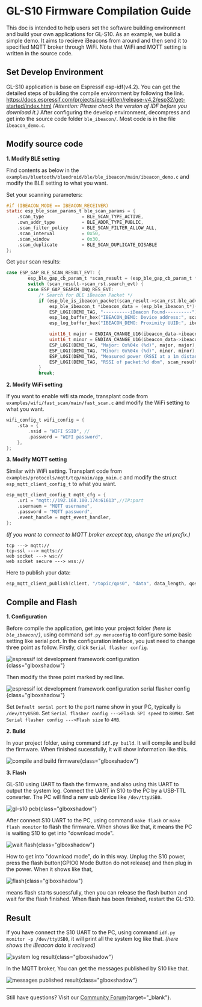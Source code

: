 # GL-S10 Firmware Compilation Guide

This doc is intended to help users set the software building environment and build your own applications for GL-S10.
 As an example, we build a simple demo. It  aims to recieve iBeacons from around and then send it to specified MQTT  broker through WiFi. Note that WiFi and MQTT setting is written in the  source code.

## Set Develop Environment

GL-S10 application is base on Espressif esp-idf(v4.2). You can get  the detailed steps of building the compile environment by following the  link. https://docs.espressif.com/projects/esp-idf/en/release-v4.2/esp32/get-started/index.html *(Attention: Please check the version of IDF before you download it.)* After configuring the develop environment, decompress and get into the source code folder `ble_ibeacon/`. Most code is in the file `ibeacon_demo.c`.

## Modify source code

**1. Modify BLE setting**

Find contents as below in the `examples/bluetooth/bluedroid/ble/ble_ibeacon/main/ibeacon_demo.c` and modify the BLE setting to what you want.

Set your scanning parameters:

```c
#if (IBEACON_MODE == IBEACON_RECEIVER)
static esp_ble_scan_params_t ble_scan_params = {
    .scan_type              = BLE_SCAN_TYPE_ACTIVE,
    .own_addr_type          = BLE_ADDR_TYPE_PUBLIC,
    .scan_filter_policy     = BLE_SCAN_FILTER_ALLOW_ALL,
    .scan_interval          = 0x50,
    .scan_window            = 0x30,
    .scan_duplicate         = BLE_SCAN_DUPLICATE_DISABLE
};
```

Get your scan results:

```c
case ESP_GAP_BLE_SCAN_RESULT_EVT: {
        esp_ble_gap_cb_param_t *scan_result = (esp_ble_gap_cb_param_t *)param;
        switch (scan_result->scan_rst.search_evt) {
        case ESP_GAP_SEARCH_INQ_RES_EVT:
            /* Search for BLE iBeacon Packet */
            if (esp_ble_is_ibeacon_packet(scan_result->scan_rst.ble_adv, scan_result->scan_rst.adv_data_len)){
                esp_ble_ibeacon_t *ibeacon_data = (esp_ble_ibeacon_t*)(scan_result->scan_rst.ble_adv);
                ESP_LOGI(DEMO_TAG, "----------iBeacon Found----------");
                esp_log_buffer_hex("IBEACON_DEMO: Device address:", scan_result->scan_rst.bda, ESP_BD_ADDR_LEN );
                esp_log_buffer_hex("IBEACON_DEMO: Proximity UUID:", ibeacon_data->ibeacon_vendor.proximity_uuid, ESP_UUID_LEN_128);

                uint16_t major = ENDIAN_CHANGE_U16(ibeacon_data->ibeacon_vendor.major);
                uint16_t minor = ENDIAN_CHANGE_U16(ibeacon_data->ibeacon_vendor.minor);
                ESP_LOGI(DEMO_TAG, "Major: 0x%04x (%d)", major, major);
                ESP_LOGI(DEMO_TAG, "Minor: 0x%04x (%d)", minor, minor);
                ESP_LOGI(DEMO_TAG, "Measured power (RSSI at a 1m distance):%d dbm", ibeacon_data->ibeacon_vendor.measured_power);
                ESP_LOGI(DEMO_TAG, "RSSI of packet:%d dbm", scan_result->scan_rst.rssi);
            }
            break;
```

**2. Modify WiFi setting**

If you want to enable wifi sta mode, transplant code from `examples/wifi/fast_scan/main/fast_scan.c` and modify the WiFi setting to what you want.

```c
wifi_config_t wifi_config = {
    .sta = {
        .ssid = "WIFI SSID", //
        .password = "WIFI password",
    },
};
```

**3. Modify MQTT setting**

Similar with WiFi setting. Transplant code from `examples/protocols/mqtt/tcp/main/app_main.c` and modify the struct `esp_mqtt_client_config_t` to what you want.

```c
esp_mqtt_client_config_t mqtt_cfg = {
    .uri = "mqtt://192.168.100.174:61613",//IP:port
    .usernaem = "MQTT username",
    .password = "MQTT password",
    .event_handle = mqtt_event_handler,
};
```

*(If you want to connect to MQTT broker except tcp, change the url prefix.)*

```
tcp ---> mqtt://
tcp-ssl ---> mqtts://
web socket ---> ws://
web socket secure ---> wss://
```

Here to publish your data:

```c
esp_mqtt_client_publish(client, "/topic/qos0", "data", data_length, qos, retain);
```

## Compile and Flash

**1. Configuration**

Before compile the application, get into your project folder *(here is `ble_ibeacon/`)*, using command `idf.py menuconfig` to configure some basic setting like serial port.
 In the configuration inteface, you just need to change three point as follow.
 Firstly, click `Serial flasher config`.

![espressif iot development framework configuration](https://static.gl-inet.com/docs/iot/en/ble_proxy/gl-s10/firmware_compilation_guide/Serial_flasher_config.png){class="glboxshadow"}

Then modify the three point marked by red line.

![espressif iot development framework configuration serial flasher config](https://static.gl-inet.com/docs/iot/en/ble_proxy/gl-s10/firmware_compilation_guide/Serial_flasher_mode.png){class="glboxshadow"}

Set `Default serial port` to the port name show in your PC, typically is `/dev/ttyUSB0`.
Set `Serial flasher config --->Flash SPI speed` to `80MHz`.
Set `Serial flasher config --->Flash size` to `4MB`.

**2. Build**

In your project folder, using command `idf.py build`. It will compile and build the firmware. When finished sucessfully, it will show information like this.

![compile and build firmware](https://static.gl-inet.com/docs/iot/en/ble_proxy/gl-s10/firmware_compilation_guide/build.png){class="glboxshadow"}

**3. Flash**

GL-S10 using UART to flash the firmware, and also using this UART to output the system log. Connect the UART in S10 to the PC by a USB-TTL converter. The PC will find a new usb device like `/dev/ttyUSB0`. 

![gl-s10 pcb](https://static.gl-inet.com/docs/router/en/3/specification/gl-s10/gl-s10-pinout.jpg){class="glboxshadow"}

After connect S10 UART to the PC, using command `make flash` or `make flash monitor` to flash the firmware. When shows like that, it means the PC is waiting S10 to get into "download mode".

![wait flash](https://static.gl-inet.com/docs/iot/en/ble_proxy/gl-s10/firmware_compilation_guide/flash.png){class="glboxshadow"}

How to get into "download mode", do in this way. Unplug the S10 power, press the flash button(GPIO0 Mode Button do not release) and then plug in the power. When it shows like that,

![flash](https://static.gl-inet.com/docs/iot/en/ble_proxy/gl-s10/firmware_compilation_guide/flash_result.png){class="glboxshadow"}

means flash starts sucessfully, then you can release the flash button and wait for the flash finished.
When flash has been finished, restart the GL-S10.

## Result

If you have connect the S10 UART to the PC, using command `idf.py monitor -p /dev/ttyUSB0`, it will print all the system log like that. *(here shows the iBeacon data it recieved)*

![system log result](https://static.gl-inet.com/docs/iot/en/ble_proxy/gl-s10/firmware_compilation_guide/system_log_result.png){class="glboxshadow"}

In the MQTT broker, You can get the messages published by S10 like that.

![messages published result](https://static.gl-inet.com/docs/iot/en/ble_proxy/gl-s10/firmware_compilation_guide/messages_published_result.png){class="glboxshadow"}

---

Still have questions? Visit our [Community Forum](https://forum.gl-inet.com){target="_blank"}.
